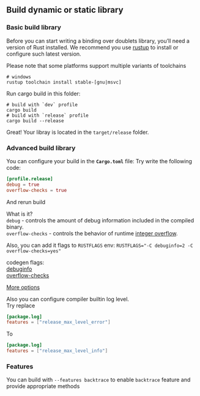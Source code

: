 ## Build dynamic or static library

### Basic build library

Before you can start writing a binding over doublets library, you’ll need a version of Rust installed.
We recommend you use [rustup](https://rustup.rs/) to install or configure such latest version.

Please note that some platforms support multiple variants of toolchains

```shell
# windows
rustup toolchain install stable-[gnu|msvc]
```

Run cargo build in this folder:

```shell
# build with `dev` profile
cargo build 
# build with `release` profile
cargo build --release
```

Great! Your libray is located in the `target/release` folder.

### Advanced build library

You can configure your build in the __`Cargo.toml`__ file:
Try write the following code:

```toml
[profile.release]
debug = true
overflow-checks = true
```

And rerun build

What is it?\
`debug` - controls the amount of debug information included in the compiled binary.\
`overflow-checks` - controls the behavior of
runtime [integer overflow](https://doc.rust-lang.org/reference/expressions/operator-expr.html#overflow).

Also, you can add it flags to `RUSTFLAGS` env: `RUSTFLAGS="-C debuginfo=2 -C overflow-checks=yes"`

codegen flags:\
[debuginfo](https://doc.rust-lang.org/rustc/codegen-options/index.html#debuginfo)\
[overflow-checks](https://doc.rust-lang.org/rustc/codegen-options/index.html#overflow-checks)

[More options](https://doc.rust-lang.org/cargo/reference/profiles.html)

Also you can configure compiler builtin log level.\
Try replace

```toml
[package.log]
features = ["release_max_level_error"]
```

To

```toml
[package.log]
features = ["release_max_level_info"]
```

### Features
You can build with `--features backtrace` to enable `backtrace` feature and provide appropriate methods